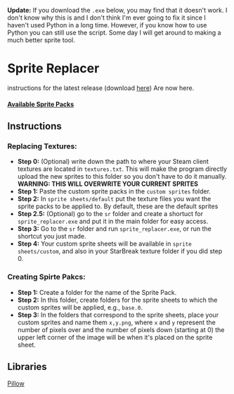 **Update:** If you download the `.exe` below, you may find that it doesn't work. I don't know why this is and I don't think I'm ever going to fix it since I haven't used Python in a long time. However, if you know how to use Python you can still use the script. Some day I will get around to making a much better sprite tool.
# Sprite Replacer
instructions for the latest release (download [here](https://github.com/Ursi/SB-Sprite-Replacer/releases/latest)) Are now here.

#### [Available Sprite Packs](https://drive.google.com/drive/folders/1KoxQDlHt7kVwYeeh0UJNXppwqRmm2zCM?usp=sharing)
## Instructions
### Replacing Textures:
- **Step 0:** (Optional) write down the path to where your Steam client textures are located in `textures.txt`.
This will make the program directly upload the new sprites to this folder so you don't have to do it manually.  **WARNING: THIS WILL OVERWRITE YOUR CURRENT SPRITES**
- **Step 1:** Paste the custom sprite packs in the `custom sprites` folder.
- **Step 2:** In `sprite sheets/default` put the texture files you want the sprite packs to be applied to. By default, these are the default sprites
- **Step 2.5:** (Optional) go to the `sr` folder and create a shortuct for `sprite_replacer.exe` and put it in the main folder for easy access.
- **Step 3:** Go to the `sr` folder and run `sprite_replacer.exe`, or run the shortcut you just made.
- **Step 4:** Your custom sprite sheets will be available in `sprite sheets/custom`, and also in your StarBreak texture folder if you did step 0.
		
### Creating Spirte Pakcs:
- **Step 1:** Create a folder for the name of the Sprite Pack.
- **Step 2:** In this folder, create folders for the sprite sheets to which the custom sprites will be applied, e.g., `base.0`.
- **Step 3:** In the folders that correspond to the sprite sheets, place your custom sprites and name them `x,y.png`,
where `x` and `y` represent the number of pixels over and the number of pixels down (starting at 0)
the upper left corner of the image will be when it's placed on the sprite sheet.

## Libraries
[Pillow](https://pillow.readthedocs.io)
